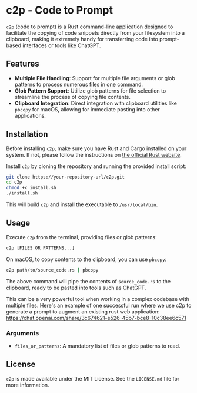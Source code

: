 # c2p - Code to Prompt

`c2p` (code to prompt) is a Rust command-line application designed to facilitate the copying of code snippets directly from your filesystem into a clipboard, making it extremely handy for transferring code into prompt-based interfaces or tools like ChatGPT.

## Features

- **Multiple File Handling**: Support for multiple file arguments or glob patterns to process numerous files in one command.
- **Glob Pattern Support**: Utilize glob patterns for file selection to streamline the process of copying file contents.
- **Clipboard Integration**: Direct integration with clipboard utilities like `pbcopy` for macOS, allowing for immediate pasting into other applications.

## Installation

Before installing `c2p`, make sure you have Rust and Cargo installed on your system. If not, please follow the instructions on [the official Rust website](https://www.rust-lang.org/tools/install).

Install `c2p` by cloning the repository and running the provided install script:

```sh
git clone https://your-repository-url/c2p.git
cd c2p
chmod +x install.sh
./install.sh
```

This will build `c2p` and install the executable to `/usr/local/bin`.

## Usage

Execute `c2p` from the terminal, providing files or glob patterns:

```sh
c2p [FILES OR PATTERNS...]
```

On macOS, to copy contents to the clipboard, you can use `pbcopy`:

```sh
c2p path/to/source_code.rs | pbcopy
```

The above command will pipe the contents of `source_code.rs` to the clipboard, ready to be pasted into tools such as ChatGPT.

This can be a very powerful tool when working in a complex codebase with multiple files. Here's an example of one successful run where we use c2p to generate a prompt to augment an existing rust web application: https://chat.openai.com/share/3c674621-e526-45b7-bce8-10c38ee6c571

### Arguments

- `files_or_patterns`: A mandatory list of files or glob patterns to read.

## License

`c2p` is made available under the MIT License. See the `LICENSE.md` file for more information.
